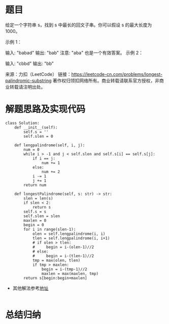 # 题目
给定一个字符串 s，找到 s 中最长的回文子串。你可以假设 s 的最大长度为 1000。

示例 1：

输入: "babad"
输出: "bab"
注意: "aba" 也是一个有效答案。
示例 2：

输入: "cbbd"
输出: "bb"

来源：力扣（LeetCode）
链接：https://leetcode-cn.com/problems/longest-palindromic-substring
著作权归领扣网络所有。商业转载请联系官方授权，非商业转载请注明出处。

# 解题思路及实现代码
```
class Solution:
    def __init__(self):
        self.s = ''
        self.slen = 0

    def lengpalindrome(self, i, j):
        num = 0
        while i > -1 and j < self.slen and self.s[i] == self.s[j]:
            if i == j:
                num += 1
            else:
                num += 2
            i -= 1
            j += 1
        return num

    def longestPalindrome(self, s: str) -> str:
        slen = len(s)
        if slen < 2:
            return s
        self.s = s
        self.slen = slen
        maxlen = 0
        begin = 0
        for i in range(slen-1):
            olen = self.lengpalindrome(i, i)
            tlen = self.lengpalindrome(i, i+1)
            # if olen > tlen:
            #     begin = i-(olen-1)//2
            # else:
            #     begin = i-(tlen-1)//2
            tmp = max(olen, tlen)
            if tmp > maxlen:
                begin = i-(tmp-1)//2
                maxlen = max(maxlen, tmp)
        return s[begin:begin+maxlen]
```
- 其他解法参考<a href="">地址</a>
``` 

``` 
# 总结归纳
